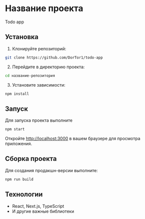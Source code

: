 # Название проекта

Todo app

## Установка

1. Клонируйте репозиторий:
```bash
git clone https://github.com/DorTor1/todo-app
```

2. Перейдите в директорию проекта:
```bash
cd название-репозитория
```

3. Установите зависимости:
```bash
npm install
```

## Запуск

Для запуска проекта выполните

```bash
npm start
```

Откройте [http://localhost:3000](http://localhost:3000) в вашем браузере для просмотра приложения.

## Сборка проекта

Для создания продакшн-версии выполните:

```bash
npm run build
```

## Технологии
 
- React, Next.js, TypeScript
- И другие важные библиотеки